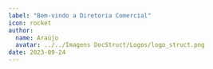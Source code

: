 ```yaml
---
label: "Bem-vindo a Diretoria Comercial"
icon: rocket
author:
  name: Araújo
  avatar: ../../Imagens DocStruct/Logos/logo_struct.png
date: 2023-09-24
---
```

